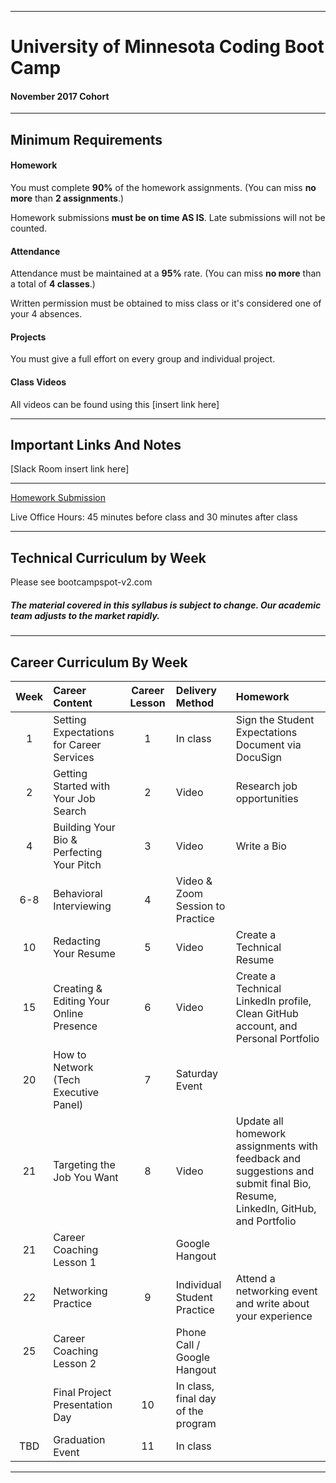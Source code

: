 -----------------------------------------
# University of Minnesota Coding Boot Camp

#### November 2017 Cohort 


-----------------------------------------


## Minimum Requirements


#### Homework


You must complete **90%** of the homework assignments. (You can miss **no more** than **2 assignments**.)


Homework submissions **must be on time AS IS**. Late submissions will not be counted.


#### Attendance


Attendance must be maintained at a **95%** rate. (You can miss **no more** than a total of **4 classes**.)


Written permission must be obtained to miss class or it's considered one of your 4 absences.


#### Projects


You must give a full effort on every group and individual project.


#### Class Videos

All videos can be found using this [insert link here]

-----------------------------------------


## Important Links And Notes


[Slack Room insert link here]

-----------------------------------------


[Homework Submission](http://bootcampspot-v2.com)


Live Office Hours: 45 minutes before class and 30 minutes after class


-----------------------------------------
## Technical Curriculum by Week

Please see bootcampspot-v2.com

##### The material covered in this syllabus is subject to change. Our academic team adjusts to the market rapidly.

-----------------------------------------
## Career Curriculum By Week

| Week  | Career Content | Career Lesson | Delivery Method | Homework || :---: | :--------------| :------------:| :-------------- |:---------| | 1   | Setting Expectations for Career Services  | 1  | In class                           | Sign the Student Expectations Document via DocuSign                                                                          || 2   | Getting Started with Your Job Search      | 2  | Video                              | Research job opportunities                                                                                                   || 4   | Building Your Bio & Perfecting Your Pitch | 3  | Video                              | Write a Bio                                                                                                                  || 6-8 | Behavioral Interviewing                   | 4  | Video & Zoom Session to Practice   |                                                                                                                              || 10  | Redacting Your Resume                     | 5  | Video                              | Create a Technical Resume                                                                                                    || 15  | Creating & Editing Your Online Presence   | 6  | Video                              | Create a Technical LinkedIn profile, Clean GitHub account, and Personal Portfolio                                            || 20  | How to Network (Tech Executive Panel)     | 7  | Saturday Event                     |                                                                                                                              || 21  | Targeting the Job You Want                | 8  | Video                              | Update all homework assignments with feedback and suggestions and submit final Bio, Resume, LinkedIn, GitHub, and Portfolio  || 21  | Career Coaching Lesson 1                  |    | Google Hangout                     |                                                                                                                              || 22  | Networking Practice                       | 9  | Individual Student Practice        | Attend a networking event and write about your experience                                                                    || 25  | Career Coaching Lesson 2                  |    | Phone Call / Google Hangout        |                                                                                                                              ||     | Final Project Presentation Day            | 10 | In class, final day of the program |                                                                                                                              | | TBD | Graduation Event                          | 11 | In class                           |                                                                                                                              | 

-----------------------------------------



